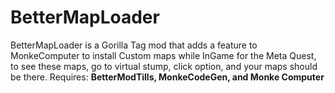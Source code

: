 # BetterMapLoader
BetterMapLoader is a Gorilla Tag mod that adds a feature to MonkeComputer to install Custom maps while InGame for the Meta Quest, to see these maps, go to virtual stump, click option, and your maps should be there.
Requires: **BetterModTills, MonkeCodeGen, and Monke Computer**
